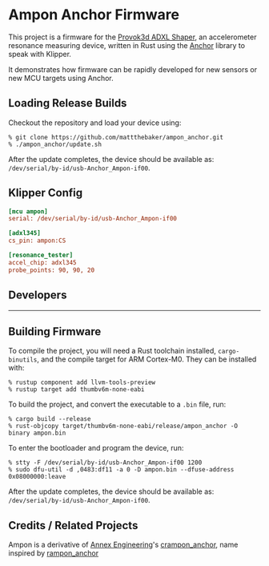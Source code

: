 # Ampon Anchor Firmware

This project is a firmware for the [Provok3d ADXL Shaper](https://provok3d.com/product/nozzle-adxl-board/), an accelerometer resonance measuring device, written in Rust using the [Anchor](https://github.com/Annex-Engineering/anchor) library to speak with Klipper.

It demonstrates how firmware can be rapidly developed for new sensors or new MCU targets using Anchor.

## Loading Release Builds

Checkout the repository and load your device using:
```
% git clone https://github.com/mattthebaker/ampon_anchor.git
% ./ampon_anchor/update.sh
```

After the update completes, the device should be available as:
`/dev/serial/by-id/usb-Anchor_Ampon-if00`.

## Klipper Config

```ini
[mcu ampon]
serial: /dev/serial/by-id/usb-Anchor_Ampon-if00

[adxl345]
cs_pin: ampon:CS

[resonance_tester]
accel_chip: adxl345
probe_points: 90, 90, 20
```

## Developers

---

## Building Firmware

To compile the project, you will need a Rust toolchain installed, `cargo-binutils`, and the compile target for ARM Cortex-M0. They can be installed with:

```
% rustup component add llvm-tools-preview
% rustup target add thumbv6m-none-eabi
```

To build the project, and convert the executable to a `.bin` file, run:
```
% cargo build --release
% rust-objcopy target/thumbv6m-none-eabi/release/ampon_anchor -O binary ampon.bin
```

To enter the bootloader and program the device, run:
```
% stty -F /dev/serial/by-id/usb-Anchor_Ampon-if00 1200
% sudo dfu-util -d ,0483:df11 -a 0 -D ampon.bin --dfuse-address 0x08000000:leave
```

After the update completes, the device should be available as:
`/dev/serial/by-id/usb-Anchor_Ampon-if00`.

## Credits / Related Projects

Ampon is a derivative of [Annex Engineering]'s [crampon_anchor], name inspired by [rampon_anchor]

[Annex Engineering]: <https://github.com/Annex-Engineering>
[crampon_anchor]: <https://github.com/Annex-Engineering/crampon_anchor>
[rampon_anchor]: <https://github.com/rogerlz/rampon_anchor>
